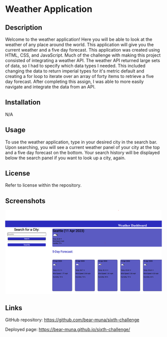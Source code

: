 # Weather Application

## Description
Welcome to the weather application! Here you will be able to look at the weather of any place around the world. This application will give you the current weather and a five day forecast. This application was created using HTML, CSS, and JavaScript. Much of the challenge with making this project consisted of integrating a weather API. The weather API returned large sets of data, so I had to specify which data types I needed. This included changing the data to return imperial types for it's metric default and creating a for loop to iterate over an array of forty items to retrieve a five day forecast. 
After completing this assign, I was able to more easily navigate and integrate the data from an API.

## Installation
N/A

## Usage
To use the weather application, type in your desired city in the search bar. Upon searching, you will see a current weather panel of your city at the top and a five day forecast on the bottom. Your search history will be displayed below the search panel if you want to look up a city, again.

## License
Refer to license within the repository.

## Screenshots
![Weather application being used with the city of Seattle](./assets/images/web-app.png)

## Links
GitHub repository: https://github.com/bear-muna/sixth-challenge

Deployed page: https://bear-muna.github.io/sixth-challenge/